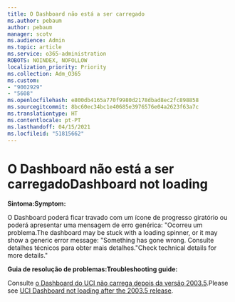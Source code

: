 ```yaml
---
title: O Dashboard não está a ser carregado
ms.author: pebaum
author: pebaum
manager: scotv
ms.audience: Admin
ms.topic: article
ms.service: o365-administration
ROBOTS: NOINDEX, NOFOLLOW
localization_priority: Priority
ms.collection: Adm_O365
ms.custom:
- "9002929"
- "5608"
ms.openlocfilehash: e800db4165a770f9980d2178dbad8ec2fc898858
ms.sourcegitcommit: 8bc60ec34bc1e40685e3976576e04a2623f63a7c
ms.translationtype: HT
ms.contentlocale: pt-PT
ms.lasthandoff: 04/15/2021
ms.locfileid: "51815662"
---
```

# <a name="dashboard-not-loading"></a><span data-ttu-id="debbe-102">O Dashboard não está a ser carregado</span><span class="sxs-lookup"><span data-stu-id="debbe-102">Dashboard not loading</span></span>

<span data-ttu-id="debbe-103">**Sintoma:**</span><span class="sxs-lookup"><span data-stu-id="debbe-103">**Symptom:**</span></span>

<span data-ttu-id="debbe-104">O Dashboard poderá ficar travado com um ícone de progresso giratório ou poderá apresentar uma mensagem de erro genérica: "Ocorreu um problema.</span><span class="sxs-lookup"><span data-stu-id="debbe-104">The dashboard may be stuck with a loading spinner, or it may show a generic error message: "Something has gone wrong.</span></span> <span data-ttu-id="debbe-105">Consulte detalhes técnicos para obter mais detalhes."</span><span class="sxs-lookup"><span data-stu-id="debbe-105">Check technical details for more details."</span></span>

<span data-ttu-id="debbe-106">**Guia de resolução de problemas:**</span><span class="sxs-lookup"><span data-stu-id="debbe-106">**Troubleshooting guide:**</span></span>

<span data-ttu-id="debbe-107">Consulte [o Dashboard do UCI não carrega depois da versão 2003.5](https://support.microsoft.com/help/4558635/uci-dashboard-not-loading-after-the-2003-5-release).</span><span class="sxs-lookup"><span data-stu-id="debbe-107">Please see [UCI Dashboard not loading after the 2003.5 release](https://support.microsoft.com/help/4558635/uci-dashboard-not-loading-after-the-2003-5-release).</span></span>
